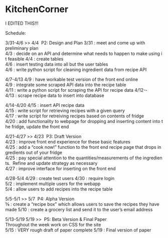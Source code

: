 KitchenCorner
=============

I EDITED THIS!!!

Schedule:

3/31-­4/6 >> 4/4 ­ P2: Design and Plan
  3/31 : meet and come up with preliminary plan
  4/3 : decide on an API and determine what needs to happen to make using it feasible
  4/4 : create tables
  4/6 : insert testing data into all but the user tables
  4/6 : write python script for cleaning ingredient data from recipe API

4/7-­4/13
  4/9 : have workable test version of the front end online
  4/9 : integrate some scraped API data into the recipe table
  4/11 : write a python script for scraping the API for recipe data
  4/12-­4/13 : scrape recipe data to insert into database

4/14-­4/20
  4/15 : insert API recipe data
  4/15 : write script for retrieving recipes with a given query
  4/17 : write script for retreiving recipes based on contents of fridge
  4/20 : add functionality to webpage for dropping and inserting content into the fridge, update the front end

4/21-­4/27 >> 4/23 ­ P3: Draft Version
  4/23 : improve front end experience for these basic features
  4/25 : add a “cook now!” function to the front end recipe page that drops ingredients out of your fridge
  4/25 : pay special attention to the quantities/measurements of the ingredients.  Refine and update strategy as necessary
  4/27 : improve interface for inserting on the front end

4/28-­5/4
  4/29 : create test users
  4/30 : require login
  5/2 : implement multiple users for the webapp
  5/4 : allow users to add recipes into the recipe table

5/5-­5/1 >> 5/7 ­ P4: Alpha Version
  ⅝ : create a “recipe box” which allows users to save the recipes they have made
  5/10 : create a grocery list and send it to the user’s email address

5/13-­5/19 5/19 >> ­ P5: Beta Version & Final Paper
  Throughout the week work on CSS for the site
  5/15 : VERY rough draft of paper complete
  5/19 : Final version of paper
